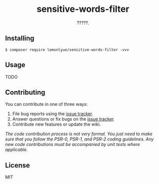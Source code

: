 <h1 align="center"> sensitive-words-filter </h1>

<p align="center"> ?????.</p>


## Installing

```shell
$ composer require lemonlyue/sensitive-words-filter -vvv
```

## Usage

TODO

## Contributing

You can contribute in one of three ways:

1. File bug reports using the [issue tracker](https://github.com/lemonlyue/sensitive-words-filter/issues).
2. Answer questions or fix bugs on the [issue tracker](https://github.com/lemonlyue/sensitive-words-filter/issues).
3. Contribute new features or update the wiki.

_The code contribution process is not very formal. You just need to make sure that you follow the PSR-0, PSR-1, and PSR-2 coding guidelines. Any new code contributions must be accompanied by unit tests where applicable._

## License

MIT